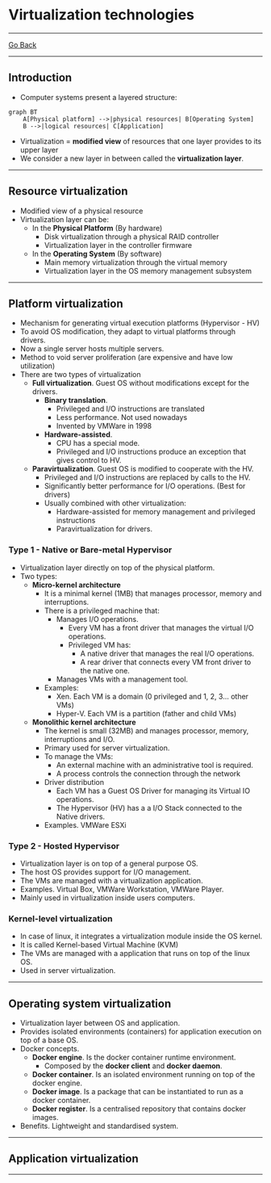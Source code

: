 # Virtualization technologies
---
[Go Back](UNIOVI/3S2_IntSys/README.md)

---
## Introduction
- Computer systems present a layered structure:
```mermaid
graph BT
    A[Physical platform] -->|physical resources| B[Operating System]
    B -->|logical resources| C[Application]
```
- Virtualization = **modified view** of resources that one layer provides to its upper layer
- We consider a new layer in between called the **virtualization layer**.
---
## Resource virtualization
- Modified view of a physical resource
- Virtualization layer can be:
	- In the **Physical Platform** (By hardware)
		- Disk virtualization through a physical RAID controller
		- Virtualization layer in the controller firmware
	- In the **Operating System** (By software)
		- Main memory virtualization through the virtual memory
		- Virtualization layer in the OS memory management subsystem
---
## Platform virtualization
- Mechanism for generating virtual execution platforms (Hypervisor - HV)
- To avoid OS modification, they adapt to virtual platforms through drivers.
- Now a single server hosts multiple servers.
- Method to void server proliferation (are expensive and have low utilization)
- There are two types of virtualization
	- **Full virtualization**. Guest OS without modifications except for the drivers.
		- **Binary translation**.
			- Privileged and I/O instructions are translated
			- Less performance. Not used nowadays
			- Invented by VMWare in 1998
		- **Hardware-assisted**. 
			- CPU has a special mode.
			- Privileged and I/O instructions produce an exception that gives control to HV.
	- **Paravirtualization**. Guest OS is modified to cooperate with the HV.
		- Privileged and I/O instructions are replaced by calls to the HV.
		- Significantly better performance for I/O operations. (Best for drivers)
		- Usually  combined with other virtualization:
			- Hardware-assisted for memory management and privileged instructions
			- Paravirtualization for drivers.
### Type 1 - Native or Bare-metal Hypervisor
- Virtualization layer directly on top of the physical platform.
- Two types:
	- **Micro-kernel architecture**
		- It is a minimal kernel (1MB) that manages processor, memory and interruptions.
		- There is a privileged machine that:
			- Manages I/O operations.
				- Every VM has a front driver that manages the virtual I/O operations.
				- Privileged VM has:
					- A native driver that manages the real I/O operations.
					- A rear driver that connects every VM front driver to the native one.
			- Manages VMs with a management tool.
		- Examples:
			- Xen. Each VM is a domain (0 privileged and 1, 2, 3... other VMs)
			- Hyper-V. Each VM is a partition (father and child VMs)
	- **Monolithic kernel architecture**
		- The kernel is small (32MB) and manages processor, memory, interruptions and I/O.
		- Primary used for server virtualization.
		- To manage the VMs:
			- An external machine with an administrative tool is required.
			- A process controls the connection through the network
		- Driver distribution
			- Each VM has a Guest OS Driver for managing its Virtual IO operations.
			- The Hypervisor (HV) has a a I/O Stack connected to the Native drivers.
		- Examples. VMWare ESXi
### Type 2 - Hosted Hypervisor
- Virtualization layer is on top of a general purpose OS.
- The host OS provides support for I/O management.
- The VMs are managed with a virtualization application.
- Examples. Virtual Box, VMWare Workstation, VMWare Player.
- Mainly used in virtualization inside users computers.
### Kernel-level virtualization
- In case of linux, it integrates a virtualization module inside the OS kernel.
- It is called Kernel-based Virtual Machine (KVM)
- The VMs are managed with a application that runs on top of the linux OS.
- Used in server virtualization.
---
## Operating system virtualization
- Virtualization layer between OS and application.
- Provides isolated environments (containers) for application execution on top of a base OS.
- Docker concepts.
	- **Docker engine**. Is the docker container runtime environment.
		- Composed by the **docker client** and **docker daemon**.
	- **Docker container**. Is an isolated environment running on top of the docker engine.
	- **Docker image**. Is a package that can be instantiated to run as a docker container.
	- **Docker register**. Is a centralised repository that contains docker images.
- Benefits. Lightweight and standardised system.

---
## Application virtualization

---